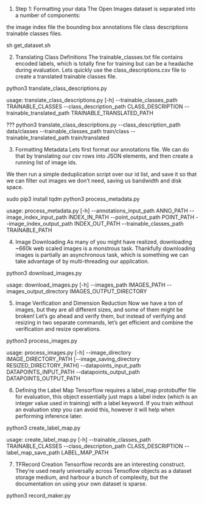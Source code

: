 1) Step 1: Formatting your data
The Open Images dataset is separated into a number of components:

the image index file
the bounding box annotations file
class descriptions
trainable classes files.

sh get_dataset.sh

2) Translating Class Definitions
The trainable_classes.txt file contains encoded labels, which is totally fine for training but can be a headache during evaluation. Lets quickly use the class_descriptions.csv file to create a translated trainable classes file.

python3 translate_class_descriptions.py

usage: translate_class_descriptions.py [-h] --trainable_classes_path TRAINABLE_CLASSES
                                       --class_description_path CLASS_DESCRIPTION
                                       --trainable_translated_path TRAINABLE_TRANSLATED_PATH

??? python3 translate_class_descriptions.py --class_description_path data/classes --trainable_classes_path train/class --trainable_translated_path train/translated


3) Formatting Metadata
Lets first format our annotations file. We can do that by translating our csv rows into JSON elements, and then create a running list of image ids.

We then run a simple deduplication script over our id list, and save it so that we can filter out images we don’t need, saving us bandwidth and disk space.

sudo pip3 install tqdm
python3 process_metadata.py

usage: process_metadata.py [-h] --annotations_input_path ANNO_PATH
                           --image_index_input_path INDEX_IN_PATH
                           --point_output_path POINT_PATH
                           --image_index_output_path INDEX_OUT_PATH
                           --trainable_classes_path TRAINABLE_PATH

4) Image Downloading
As many of you might have realized, downloading ~660k web scaled images is a monstrous task. Thankfully downloading images is partially an asynchronous task, which is something we can take advantage of by multi-threading our application.

python3 download_images.py

usage: download_images.py [-h] --images_path IMAGES_PATH
                          --images_output_directory IMAGES_OUTPUT_DIRECTORY

5) Image Verification and Dimension Reduction
Now we have a ton of images, but they are all different sizes, and some of them might be broken! Let’s go ahead and verify them, but instead of verifying and resizing in two separate commands, let’s get efficient and combine the verification and resize operations.

python3 process_images.py

usage: process_images.py [-h] --image_directory IMAGE_DIRECTORY_PATH
                         [--image_saving_directory RESIZED_DIRECTORY_PATH]
                         --datapoints_input_path DATAPOINTS_INPUT_PATH
                         --datapoints_output_path DATAPOINTS_OUTPUT_PATH

6) Defining the Label Map
Tensorflow requires a label_map protobuffer file for evaluation, this object essentially just maps a label index (which is an integer value used in training) with a label keyword. If you train without an evaluation step you can avoid this, however it will help when performing inference later.

python3 create_label_map.py

usage: create_label_map.py [-h] --trainable_classes_path TRAINABLE_CLASSES
                           --class_description_path CLASS_DESCRIPTION
                           --label_map_save_path LABEL_MAP_PATH

7) TFRecord Creation
Tensorflow records are an interesting construct. They’re used nearly universally across Tensoflow objects as a dataset storage medium, and harbour a bunch of complexity, but the documentation on using your own dataset is sparse.

python3 record_maker.py


